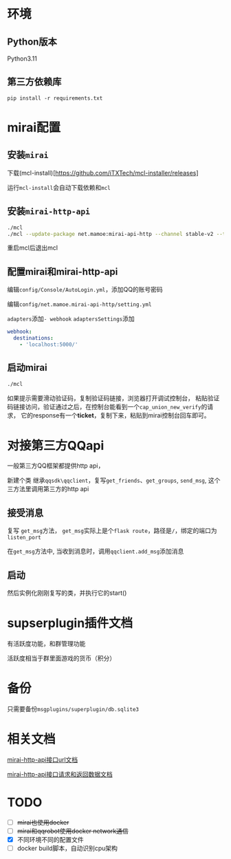 # 环境

## Python版本

Python3.11

## 第三方依赖库

`pip install -r requirements.txt`

# mirai配置

## 安装`mirai`

下载(mcl-install)[https://github.com/iTXTech/mcl-installer/releases]

运行`mcl-install`会自动下载依赖和`mcl`

## 安装`mirai-http-api`

```bash
./mcl
./mcl --update-package net.mamoe:mirai-api-http --channel stable-v2 --type plugin
```
重启mcl后退出mcl

## 配置mirai和mirai-http-api

编辑`config/Console/AutoLogin.yml`，添加QQ的账号密码

编辑`config/net.mamoe.mirai-api-http/setting.yml`

`adapters`添加`- webhook`
`adaptersSettings`添加
```yaml
webhook:
  destinations: 
    - 'localhost:5000/'
```


## 启动mirai

```bash
./mcl
```

如果提示需要滑动验证码，复制验证码链接，浏览器打开调试控制台，
粘贴验证码链接访问，验证通过之后，在控制台能看到一个`cap_union_new_verify`的请求，
它的response有一个**ticket**，复制下来，粘贴到mirai控制台回车即可。

# 对接第三方QQapi

一般第三方QQ框架都提供http api，

新建个类 继承`qqsdk\qqclient`，复写`get_friends`、`get_groups`, `send_msg`, 
这个三方法里调用第三方的http api

## 接受消息
复写 `get_msg`方法，
`get_msg`实际上是个`flask route`，路径是`/`，绑定的端口为`listen_port`

在`get_msg`方法中, 当收到消息时，调用`qqclient.add_msg`添加消息

## 启动

然后实例化刚刚复写的类，并执行它的start()

# supserplugin插件文档

有活跃度功能，和群管理功能

活跃度相当于群里面游戏的货币（积分）

# 备份
只需要备份`msgplugins/superplugin/db.sqlite3`

# 相关文档

[mirai-http-api接口url文档](https://docs.mirai.mamoe.net/mirai-api-http/adapter/HttpAdapter.html)

[mirai-http-api接口请求和返回数据文档](https://docs.mirai.mamoe.net/mirai-api-http/api/API.html)

# TODO
- [ ] ~~mirai也使用docker~~
- [ ] ~~mirai和qqrobot使用docker network通信~~
- [x] 不同环境不同的配置文件
- [ ] docker build脚本，自动识别cpu架构